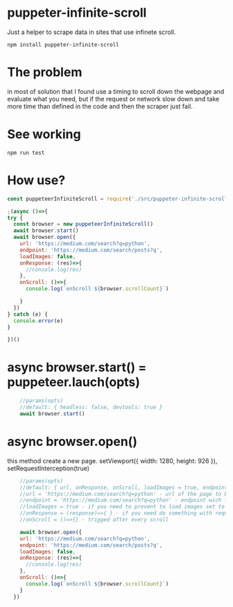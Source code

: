 # puppeter-infinite-scroll
Just a helper to scrape data in sites that use infinete scroll.
```
npm install puppeter-infinite-scroll
```

# The problem
in most of solution that I found use a timing to scroll down the webpage and evaluate what you need, but if the request or network slow down and take more time than defined in the code and then the scraper just fail.

# See working
```
npm run test
```

# How use?
```javascript
const puppeteerInfiniteScroll = require('./src/puppeter-infinite-scroll')

;(async ()=>{
try {
  const browser = new puppeteerInfiniteScroll()
  await browser.start()
  await browser.open({
    url: 'https://medium.com/search?q=python',
    endpoint: 'https://medium.com/search/posts?q',
    loadImages: false,
    onResponse: (res)=>{
      //console.log(res)
    },
    onScroll: ()=>{
      console.log(`onScroll ${browser.scrollCount}`)

    }
  })
} catch (e) {
  console.error(e)
}

})()
```

# async browser.start() = puppeteer.lauch(opts)

```javascript
    //params(opts)
    //default: { headless: false, devtools: true }
    await browser.start()
```
# async browser.open()
this method create a new page.  setViewport({ width: 1280, height: 926 }), setRequestInterception(true)
```javascript
    //params(opts)
    //default: { url, onResponse, onScroll, loadImages = true, endpoint }
    //url = 'https://medium.com/search?q=python' - url of the page to be loaded
    //endpoint = 'https://medium.com/search?q=python' - endpoint wich load content to page
    //loadImages = true - if you need to prevent to load images set to false
    //onResponse = (response)=>{ } - if you need do something with request object
    //onScroll = ()=>{} - trigged after every scroll

    await browser.open({
    url: 'https://medium.com/search?q=python',
    endpoint: 'https://medium.com/search/posts?q',
    loadImages: false,
    onResponse: (res)=>{
      //console.log(res)
    },
    onScroll: ()=>{
      console.log(`onScroll ${browser.scrollCount}`)
    }
  })
```
